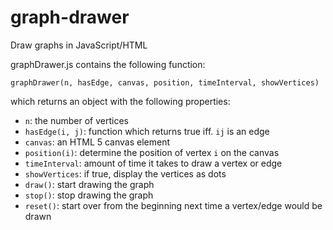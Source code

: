 graph-drawer
============

Draw graphs in JavaScript/HTML

graphDrawer.js contains the following function:
```
graphDrawer(n, hasEdge, canvas, position, timeInterval, showVertices)
```
which returns an object with the following properties:
* `n`: the number of vertices
* `hasEdge(i, j)`: function which returns true iff. `ij` is an edge
* `canvas`: an HTML 5 canvas element
* `position(i)`: determine the position of vertex `i` on the canvas
* `timeInterval`: amount of time it takes to draw a vertex or edge
* `showVertices`: if true, display the vertices as dots
* `draw()`: start drawing the graph
* `stop()`: stop drawing the graph
* `reset()`: start over from the beginning next time a vertex/edge would be drawn
